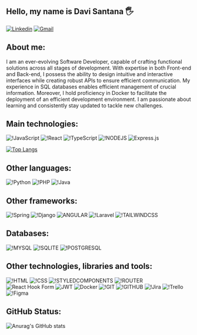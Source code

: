 ## Hello, my name is Davi Santana 🖐️
[![Linkedin](https://img.shields.io/badge/LinkedIn-0077B5?style=for-the-badge&logo=linkedin&logoColor=white)](https://www.linkedin.com/in/davi-s-s/)
[![Gmail](https://img.shields.io/badge/Gmail-D14836?style=for-the-badge&logo=gmail&logoColor=white)](daavisouza.santana@gmail.com)
## About me:

<p>I am an ever-evolving Software Developer, capable of crafting functional solutions across all stages of development. With expertise in both Front-end and Back-end, I possess the ability to design intuitive and interactive interfaces while creating robust APIs to ensure efficient communication. My experience in SQL databases enables efficient management of crucial information. Moreover, I hold proficiency in Docker to facilitate the deployment of an efficient development environment. I am passionate about learning and consistently stay updated to tackle new challenges.</p>

## Main technologies:

![!JavaScript](https://img.shields.io/badge/JavaScript-F7DF1E?style=for-the-badge&logo=javascript&logoColor=black)
![!React](https://img.shields.io/badge/React-20232A?style=for-the-badge&logo=react&logoColor=61DAFB)
![!TypeScript](https://img.shields.io/badge/TypeScript-007ACC?style=for-the-badge&logo=typescript&logoColor=white)
![!NODEJS](https://img.shields.io/badge/Node.js-43853D?style=for-the-badge&logo=node.js&logoColor=white)
![Express.js](https://img.shields.io/badge/express.js-%23404d59.svg?style=for-the-badge&logo=express&logoColor=%2361DAFB)

[![Top Langs](https://github-readme-stats.vercel.app/api/top-langs/?username=DaviSouzaS&layout=compact&langs_count=6)](https://github.com/anuraghazra/github-readme-stats)

## Other languages:

![!Python](https://img.shields.io/badge/Python-3776AB?style=for-the-badge&logo=python&logoColor=white)
![!PHP](https://img.shields.io/badge/PHP-777BB4?style=for-the-badge&logo=php&logoColor=white)
![!Java](https://img.shields.io/badge/java-%23ED8B00.svg?style=for-the-badge&logo=openjdk&logoColor=white)

## Other frameworks:
![!Spring](https://img.shields.io/badge/Spring-6DB33F?style=for-the-badge&logo=spring&logoColor=white)
![!Django](https://img.shields.io/badge/Django-092E20?style=for-the-badge&logo=django&logoColor=white)
![ANGULAR](https://img.shields.io/badge/Angular-DD0031?style=for-the-badge&logo=angular&logoColor=white)
![!Laravel](https://img.shields.io/badge/Laravel-FF2D20?style=for-the-badge&logo=laravel&logoColor=white)
![!TAILWINDCSS](https://img.shields.io/badge/Tailwind_CSS-38B2AC?style=for-the-badge&logo=tailwind-css&logoColor=white)

## Databases:

![!MYSQL](https://img.shields.io/badge/MySQL-00000F?style=for-the-badge&logo=mysql&logoColor=white)
![!SQLITE](https://img.shields.io/badge/SQLite-07405E?style=for-the-badge&logo=sqlite&logoColor=white)
![!POSTGRESQL](https://img.shields.io/badge/PostgreSQL-316192?style=for-the-badge&logo=postgresql&logoColor=white)

## Other technologies, libraries and tools: 

![!HTML](https://img.shields.io/badge/HTML5-E34F26?style=for-the-badge&logo=html5&logoColor=white)
![!CSS](https://img.shields.io/badge/CSS3-1572B6?style=for-the-badge&logo=css3&logoColor=white)
![!STYLEDCOMPONENTS](https://img.shields.io/badge/styled--components-DB7093?style=for-the-badge&logo=styled-components&logoColor=white)
![!ROUTER](https://img.shields.io/badge/React_Router-CA4245?style=for-the-badge&logo=react-router&logoColor=white)
![React Hook Form](https://img.shields.io/badge/React%20Hook%20Form-%23EC5990.svg?style=for-the-badge&logo=reacthookform&logoColor=white)
![JWT](https://img.shields.io/badge/JWT-black?style=for-the-badge&logo=JSON%20web%20tokens)
![Docker](https://img.shields.io/badge/docker-%230db7ed.svg?style=for-the-badge&logo=docker&logoColor=white)
![!GIT](https://img.shields.io/badge/GIT-E44C30?style=for-the-badge&logo=git&logoColor=white)
![!GITHUB](https://img.shields.io/badge/GitHub-100000?style=for-the-badge&logo=github&logoColor=white)
![!Jira](https://img.shields.io/badge/Jira-0052CC?style=for-the-badge&logo=Jira&logoColor=white)
![!Trello](https://img.shields.io/badge/Trello-%23026AA7.svg?style=for-the-badge&logo=Trello&logoColor=white)
![!Figma](https://img.shields.io/badge/Figma-F24E1E?style=for-the-badge&logo=figma&logoColor=white)

## GitHub Status:

![Anurag's GitHub stats](https://github-readme-stats.vercel.app/api?username=DaviSouzaS&show_icons=true&theme=dark)
